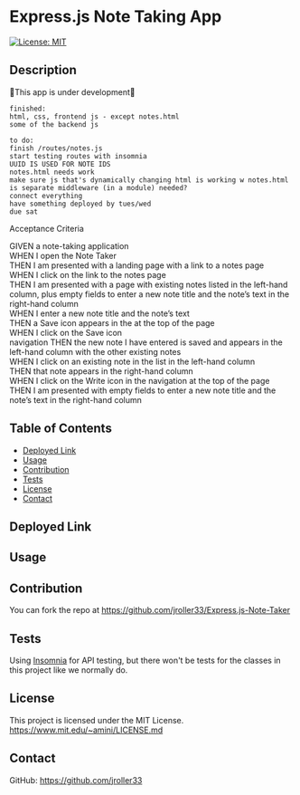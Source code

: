  # Express.js Note Taking App
  [![License: MIT](https://img.shields.io/badge/License-MIT-blue.svg)](https://opensource.org/licenses/MIT)
  ## Description
  🚧This app is under development🚧<br/>
  ```
  finished:
  html, css, frontend js - except notes.html
  some of the backend js

  to do:
  finish /routes/notes.js
  start testing routes with insomnia
  UUID IS USED FOR NOTE IDS
  notes.html needs work
  make sure js that's dynamically changing html is working w notes.html
  is separate middleware (in a module) needed? 
  connect everything
  have something deployed by tues/wed
  due sat
```

Acceptance Criteria

GIVEN a note-taking application<br/>
WHEN I open the Note Taker<br/>
THEN I am presented with a landing page with a link to a notes page<br/>
WHEN I click on the link to the notes page<br/>
THEN I am presented with a page with existing notes listed in the left-hand column, plus empty fields to enter a new note title and the note’s text in the right-hand column<br/>
WHEN I enter a new note title and the note’s text<br/>
THEN a Save icon appears in the  at the top of the page<br/>
WHEN I click on the Save icon<br/>navigation
THEN the new note I have entered is saved and appears in the left-hand column with the other existing notes<br/>
WHEN I click on an existing note in the list in the left-hand column<br/>
THEN that note appears in the right-hand column<br/>
WHEN I click on the Write icon in the navigation at the top of the page<br/>
THEN I am presented with empty fields to enter a new note title and the note’s text in the right-hand column<br/>



  ## Table of Contents
  - [Deployed Link](#deployed-link)
  - [Usage](#usage)
  - [Contribution](#contribution)
  - [Tests](#tests)
  - [License](#license)
  - [Contact](#contact)
  
  ## Deployed Link
  

  ## Usage

  


  ## Contribution
  You can fork the repo at https://github.com/jroller33/Express.js-Note-Taker
  
  ## Tests
  Using [Insomnia](https://insomnia.rest/) for API testing, but there won't be tests for the classes in this project like we normally do.

  ## License
  This project is licensed under the MIT License. <br/>
  https://www.mit.edu/~amini/LICENSE.md

  ## Contact
  GitHub: https://github.com/jroller33 
  
